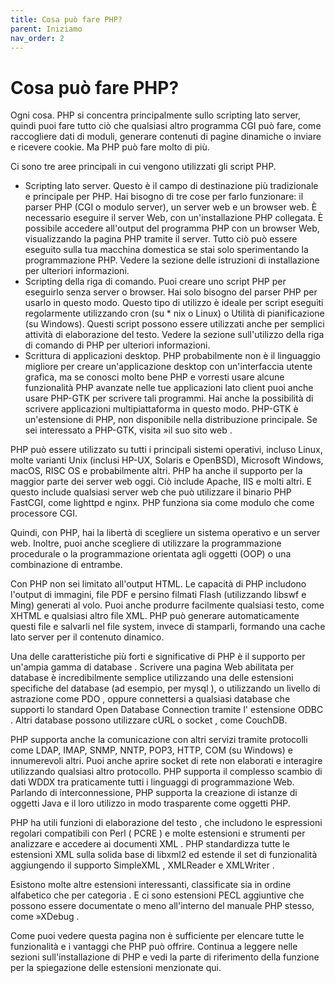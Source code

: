 ```yaml
---
title: Cosa può fare PHP?
parent: Iniziamo
nav_order: 2
---
```


# Cosa può fare PHP?
Ogni cosa. PHP si concentra principalmente sullo scripting lato server, quindi puoi fare tutto ciò che qualsiasi altro programma CGI può fare, come raccogliere dati di moduli, generare contenuti di pagine dinamiche o inviare e ricevere cookie. Ma PHP può fare molto di più.

Ci sono tre aree principali in cui vengono utilizzati gli script PHP.

* Scripting lato server. Questo è il campo di destinazione più tradizionale e principale per PHP. Hai bisogno di tre cose per farlo funzionare: il parser PHP (CGI o modulo server), un server web e un browser web. È necessario eseguire il server Web, con un'installazione PHP collegata. È possibile accedere all'output del programma PHP con un browser Web, visualizzando la pagina PHP tramite il server. Tutto ciò può essere eseguito sulla tua macchina domestica se stai solo sperimentando la programmazione PHP. Vedere la sezione delle istruzioni di installazione per ulteriori informazioni.
* Scripting della riga di comando. Puoi creare uno script PHP per eseguirlo senza server o browser. Hai solo bisogno del parser PHP per usarlo in questo modo. Questo tipo di utilizzo è ideale per script eseguiti regolarmente utilizzando cron (su * nix o Linux) o Utilità di pianificazione (su Windows). Questi script possono essere utilizzati anche per semplici attività di elaborazione del testo. Vedere la sezione sull'utilizzo della riga di comando di PHP per ulteriori informazioni.
* Scrittura di applicazioni desktop. PHP probabilmente non è il linguaggio migliore per creare un'applicazione desktop con un'interfaccia utente grafica, ma se conosci molto bene PHP e vorresti usare alcune funzionalità PHP avanzate nelle tue applicazioni lato client puoi anche usare PHP-GTK per scrivere tali programmi. Hai anche la possibilità di scrivere applicazioni multipiattaforma in questo modo. PHP-GTK è un'estensione di PHP, non disponibile nella distribuzione principale. Se sei interessato a PHP-GTK, visita »il suo sito web .

PHP può essere utilizzato su tutti i principali sistemi operativi, incluso Linux, molte varianti Unix (inclusi HP-UX, Solaris e OpenBSD), Microsoft Windows, macOS, RISC OS e probabilmente altri. PHP ha anche il supporto per la maggior parte dei server web oggi. Ciò include Apache, IIS e molti altri. E questo include qualsiasi server web che può utilizzare il binario PHP FastCGI, come lighttpd e nginx. PHP funziona sia come modulo che come processore CGI.

Quindi, con PHP, hai la libertà di scegliere un sistema operativo e un server web. Inoltre, puoi anche scegliere di utilizzare la programmazione procedurale o la programmazione orientata agli oggetti (OOP) o una combinazione di entrambe.

Con PHP non sei limitato all'output HTML. Le capacità di PHP includono l'output di immagini, file PDF e persino filmati Flash (utilizzando libswf e Ming) generati al volo. Puoi anche produrre facilmente qualsiasi testo, come XHTML e qualsiasi altro file XML. PHP può generare automaticamente questi file e salvarli nel file system, invece di stamparli, formando una cache lato server per il contenuto dinamico.

Una delle caratteristiche più forti e significative di PHP è il supporto per un'ampia gamma di database . Scrivere una pagina Web abilitata per database è incredibilmente semplice utilizzando una delle estensioni specifiche del database (ad esempio, per mysql ), o utilizzando un livello di astrazione come PDO , oppure connettersi a qualsiasi database che supporti lo standard Open Database Connection tramite l' estensione ODBC . Altri database possono utilizzare cURL o socket , come CouchDB.

PHP supporta anche la comunicazione con altri servizi tramite protocolli come LDAP, IMAP, SNMP, NNTP, POP3, HTTP, COM (su Windows) e innumerevoli altri. Puoi anche aprire socket di rete non elaborati e interagire utilizzando qualsiasi altro protocollo. PHP supporta il complesso scambio di dati WDDX tra praticamente tutti i linguaggi di programmazione Web. Parlando di interconnessione, PHP supporta la creazione di istanze di oggetti Java e il loro utilizzo in modo trasparente come oggetti PHP.

PHP ha utili funzioni di elaborazione del testo , che includono le espressioni regolari compatibili con Perl ( PCRE ) e molte estensioni e strumenti per analizzare e accedere ai documenti XML . PHP standardizza tutte le estensioni XML sulla solida base di libxml2 ed estende il set di funzionalità aggiungendo il supporto SimpleXML , XMLReader e XMLWriter .

Esistono molte altre estensioni interessanti, classificate sia in ordine alfabetico che per categoria . E ci sono estensioni PECL aggiuntive che possono essere documentate o meno all'interno del manuale PHP stesso, come »XDebug .

Come puoi vedere questa pagina non è sufficiente per elencare tutte le funzionalità e i vantaggi che PHP può offrire. Continua a leggere nelle sezioni sull'installazione di PHP e vedi la parte di riferimento della funzione per la spiegazione delle estensioni menzionate qui.